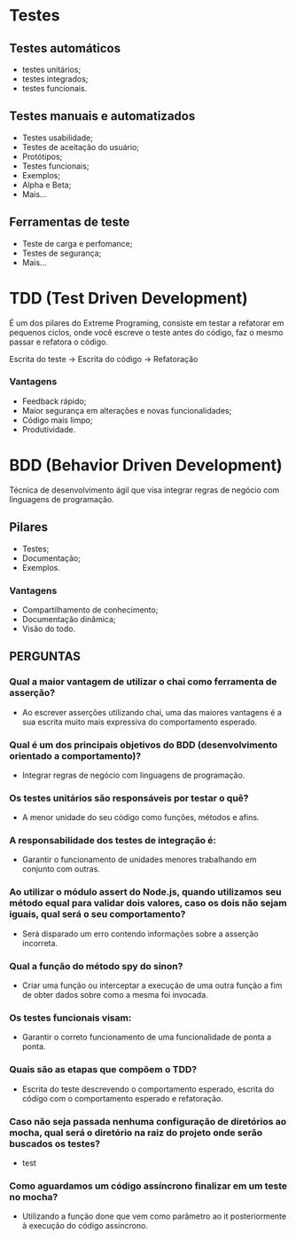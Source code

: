 # Testes

## Testes automáticos
* testes unitários;
* testes integrados;
* testes funcionais.

## Testes manuais e automatizados
* Testes usabilidade;
* Testes de aceitação do usuário;
* Protótipos;
* Testes funcionais;
* Exemplos;
* Alpha e Beta;
* Mais...

## Ferramentas de teste
* Teste de carga e perfomance;
* Testes de segurança;
* Mais...

# TDD (Test Driven Development)
É um dos pilares do Extreme Programing, consiste em testar a refatorar em pequenos ciclos, onde você escreve o teste antes do código, faz o mesmo passar e refatora o código.

Escrita do teste -> Escrita do código -> Refatoração

### Vantagens
* Feedback rápido;
* Maior segurança em alterações e novas funcionalidades;
* Código mais limpo;
* Produtividade.

# BDD (Behavior Driven Development)
Técnica de desenvolvimento ágil que visa integrar regras de negócio com linguagens de programação.

## Pilares
* Testes;
* Documentação;
* Exemplos.

### Vantagens
* Compartilhamento de conhecimento;
* Documentação dinâmica;
* Visão do todo.

## PERGUNTAS

### Qual a maior vantagem de utilizar o chai como ferramenta de asserção?
* Ao escrever asserções utilizando chai, uma das maiores vantagens é a sua escrita muito mais expressiva do comportamento esperado.

### Qual é um dos principais objetivos do BDD (desenvolvimento orientado a comportamento)?
* Integrar regras de negócio com linguagens de programação.

### Os testes unitários são responsáveis por testar o quê?
* A menor unidade do seu código como funções, métodos e afins.

### A responsabilidade dos testes de integração é:
* Garantir o funcionamento de unidades menores trabalhando em conjunto com outras.

### Ao utilizar o módulo assert do Node.js, quando utilizamos seu método equal para validar dois valores, caso os dois não sejam iguais, qual será o seu comportamento?
* Será disparado um erro contendo informações sobre a asserção incorreta.

### Qual a função do método spy do sinon?
* Criar uma função ou interceptar a execução de uma outra função a fim de obter dados sobre como a mesma foi invocada.

### Os testes funcionais visam:
* Garantir o correto funcionamento de uma funcionalidade de ponta a ponta.

### Quais são as etapas que compõem o TDD?
* Escrita do teste descrevendo o comportamento esperado, escrita do código com o comportamento esperado e refatoração.

### Caso não seja passada nenhuma configuração de diretórios ao mocha, qual será o diretório na raiz do projeto onde serão buscados os testes?
* test

### Como aguardamos um código assíncrono finalizar em um teste no mocha?
* Utilizando a função done que vem como parâmetro ao it posteriormente à execução do código assíncrono.

